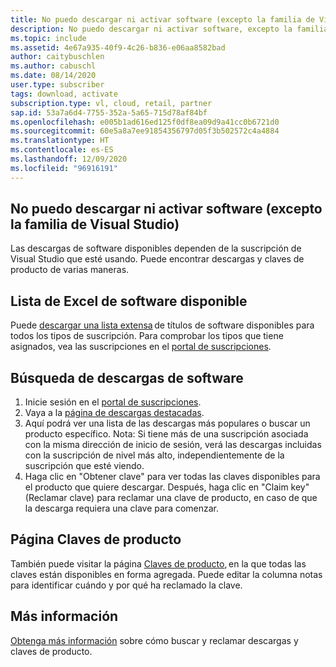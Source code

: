 ```yaml
---
title: No puedo descargar ni activar software (excepto la familia de Visual Studio)
description: No puedo descargar ni activar software, excepto la familia de Visual Studio, incluido en mi suscripción de Visual Studio.
ms.topic: include
ms.assetid: 4e67a935-40f9-4c26-b836-e06aa8582bad
author: caitybuschlen
ms.author: cabuschl
ms.date: 08/14/2020
user.type: subscriber
tags: download, activate
subscription.type: vl, cloud, retail, partner
sap.id: 53a7a6d4-7755-352a-5a65-715d78af84bf
ms.openlocfilehash: e005b1ad616ed125f0df8ea09d9a41cc0b6721d0
ms.sourcegitcommit: 60e5a8a7ee91854356797d05f3b502572c4a4884
ms.translationtype: HT
ms.contentlocale: es-ES
ms.lasthandoff: 12/09/2020
ms.locfileid: "96916191"
---
```

## <a name="im-unable-to-download-or-activate-software-excluding-visual-studio-family"></a>No puedo descargar ni activar software (excepto la familia de Visual Studio)

Las descargas de software disponibles dependen de la suscripción de Visual Studio que esté usando. Puede encontrar descargas y claves de producto de varias maneras.  

## <a name="excel-list-of-available-software"></a>Lista de Excel de software disponible 
Puede [descargar una lista extensa](https://download.microsoft.com/download/1/5/4/15454442-CF17-47B9-A65D-DF84EF88511B/Visual_Studio_by_Subscription_Level.xlsx) de títulos de software disponibles para todos los tipos de suscripción. Para comprobar los tipos que tiene asignados, vea las suscripciones en el [portal de suscripciones](https://my.visualstudio.com/subscriptions).  

## <a name="find-software-downloads"></a>Búsqueda de descargas de software 
1. Inicie sesión en el [portal de suscripciones](https://my.visualstudio.com/benefits).  
1. Vaya a la [página de descargas destacadas](https://my.visualstudio.com/downloads/featured).  
1. Aquí podrá ver una lista de las descargas más populares o buscar un producto específico. Nota: Si tiene más de una suscripción asociada con la misma dirección de inicio de sesión, verá las descargas incluidas con la suscripción de nivel más alto, independientemente de la suscripción que esté viendo.  
4. Haga clic en "Obtener clave" para ver todas las claves disponibles para el producto que quiere descargar. Después, haga clic en "Claim key" (Reclamar clave) para reclamar una clave de producto, en caso de que la descarga requiera una clave para comenzar. 

## <a name="product-keys-page"></a>Página Claves de producto 
También puede visitar la página [Claves de producto](https://my.visualstudio.com/productkeys), en la que todas las claves están disponibles en forma agregada. Puede editar la columna notas para identificar cuándo y por qué ha reclamado la clave. 

## <a name="more-information"></a>Más información 
[Obtenga más información](https://docs.microsoft.com/visualstudio/subscriptions/find-keys) sobre cómo buscar y reclamar descargas y claves de producto.  